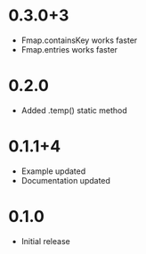 # 0.3.0+3

- Fmap.containsKey works faster
- Fmap.entries works faster

# 0.2.0

- Added .temp() static method

# 0.1.1+4

- Example updated
- Documentation updated

# 0.1.0

- Initial release